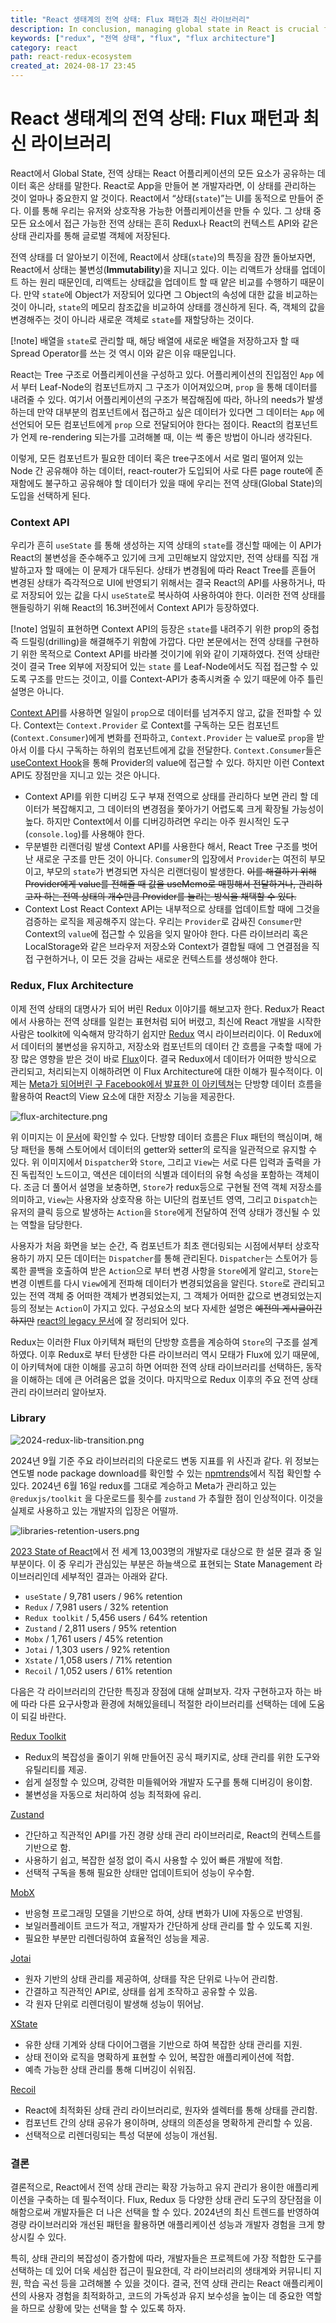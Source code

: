 ```yaml
---
title: "React 생태계의 전역 상태: Flux 패턴과 최신 라이브러리"
description: In conclusion, managing global state in React is crucial for building scalable and maintainable applications. As we navigate the diverse landscape of state management tools like Flux, Redux, and others, understanding their strengths and weaknesses will empower developers to make informed choices. Embracing the latest trends in 2024, such as lightweight libraries and improved patterns, can significantly enhance application performance and developer experience. Ultimately, the right state management solution will depend on the specific needs of your project, making it essential to evaluate each option carefully.
keywords: ["redux", "전역 상태", "flux", "flux architecture"]
category: react
path: react-redux-ecosystem
created_at: 2024-08-17 23:45
---
```


# React 생태계의 전역 상태: Flux 패턴과 최신 라이브러리

React에서 Global State, 전역 상태는 React 어플리케이션의 모든 요소가 공유하는 데이터 혹은 상태를 말한다. React로 App을 만들어 본 개발자라면, 이 상태를 관리하는 것이 얼마나 중요한지 알 것이다. React에서 “상태(`state`)”는 UI를 동적으로 만들어 준다. 이를 통해 우리는 유저와 상호작용 가능한 어플리케이션을 만들 수 있다. 그 상태 중 모든 요소에서 접근 가능한 전역 상태는 흔히 Redux나 React의 컨텍스트 API와 같은 상태 관리자를 통해 글로벌 객체에 저장된다.

전역 상태를 더 알아보기 이전에, React에서 상태(`state`)의 특징을 잠깐 돌아보자면, React에서 상태는 불변성(**Immutability**)을 지니고 있다. 이는 리액트가 상태를 업데이트 하는 원리 때문인데, 리액트는 상태값을 업데이트 할 때 얕은 비교를 수행하기 때문이다. 만약 `state`에 Object가 저장되어 있다면 그 Object의 속성에 대한 값을 비교하는 것이 아니라, `state`의 메모리 참조값을 비교하여 상태를 갱신하게 된다. 즉, 객체의 값을 변경해주는 것이 아니라 새로운 객체로 `state`를 재할당하는 것이다.

[!note] 배열을 `state`로 관리할 때, 해당 배열에 새로운 배열을 저장하고자 할 때 Spread Operator를 쓰는 것 역시 이와 같은 이유 때문입니다.

React는 Tree 구조로 어플리케이션을 구성하고 있다. 어플리케이션의 진입점인 `App` 에서 부터 Leaf-Node의 컴포넌트까지 그 구조가 이어져있으며, `prop` 을 통해 데이터를 내려줄 수 있다. 여기서 어플리케이션의 구조가 복잡해짐에 따라, 하나의 needs가 발생하는데 만약 대부분의 컴포넌트에서 접근하고 싶은 데이터가 있다면 그 데이터는 `App` 에 선언되어 모든 컴포넌트에게 `prop` 으로 전달되어야 한다는 점이다. React의 컴포넌트가 언제 re-rendering 되는가를 고려해볼 때, 이는 썩 좋은 방법이 아니라 생각된다.

이렇게, 모든 컴포넌트가 필요한 데이터 혹은 tree구조에서 서로 멀리 떨어져 있는 Node 간 공유해야 하는 데이터, react-router가 도입되어 사로 다른 page route에 존재함에도 불구하고 공유해야 할 데이터가 있을 때에 우리는 전역 상태(Global State)의 도입을 선택하게 된다.

### Context API

우리가 흔히 `useState` 를 통해 생성하는 지역 상태의 `state`를 갱신할 때에는 이 API가 React의 불변성을 준수해주고 있기에 크게 고민해보지 않았지만, 전역 상태를 직접 개발하고자 할 때에는 이 문제가 대두된다. 상태가 변경됨에 따라 React Tree를 흔들어 변경된 상태가 즉각적으로 UI에 반영되기 위해서는 결국 React의 API를 사용하거나, 따로 저장되어 있는 값을 다시 `useState`로 복사하여 사용하여야 한다. 이러한 전역 상태를 핸들링하기 위해 React의 16.3버전에서 Context API가 등장하였다.

[!note] 엄밀히 표현하면 Context API의 등장은 `state`를 내려주기 위한 prop의 중첩 즉 드릴링(drilling)을 해결해주기 위함에 가깝다. 다만 본문에서는 전역 상태를 구현하기 위한 목적으로 Context API를 바라볼 것이기에 위와 같이 기재하였다. 전역 상태란 것이 결국 Tree 외부에 저장되어 있는 `state` 를 Leaf-Node에서도 직접 접근할 수 있도록 구조를 만드는 것이고, 이를 Context-API가 충족시켜줄 수 있기 때문에 아주 틀린 설명은 아니다.

[Context API](https://react.dev/learn/passing-data-deeply-with-context)를 사용하면 일일이 `prop`으로 데이터를 넘겨주지 않고, 값을 전파할 수 있다. Context는 `Context.Provider` 로 Context를 구독하는 모든 컴포넌트(`Context.Consumer`)에게 변화를 전파하고, `Context.Provider` 는 value로 `prop`을 받아서 이를 다시 구독하는 하위의 컴포넌트에게 값을 전달한다. `Context.Consumer`들은 [useContext Hook](https://react.dev/reference/react/useContext)을 통해 Provider의 value에 접근할 수 있다. 하지만 이런 Context API도 장점만을 지니고 있는 것은 아니다.

- Context API를 위한 디버깅 도구 부재
  전역으로 상태를 관리하다 보면 관리 할 데이터가 복잡해지고, 그 데이터의 변경점을 쫓아가기 어렵도록 크게 확장될 가능성이 높다. 하지만 Context에서 이를 디버깅하려면 우리는 아주 원시적인 도구(`console.log`)를 사용해야 한다.
- 무분별한 리랜더링 발생
  Context API를 사용한다 해서, React Tree 구조를 벗어난 새로운 구조를 만든 것이 아니다. `Consumer`의 입장에서 `Provider`는 여전히 부모이고, 부모의 `state`가 변경되면 자식은 리랜더링이 발생한다. ~~이를 해결하기 위해 Provider에게 value를 전해줄 때 값을 useMemo로 매핑해서 전달하거나, 관리하고자 하는 전역 상태의 개수만큼 Provider를 늘리는 방식을 채택할 수 있다.~~
- Context Lost
  React Context API는 내부적으로 상태를 업데이트할 때에 그것을 검증하는 로직을 제공해주지 않는다. 우리는 `Provider`로 감싸진 `Consumer`만 Context의 `value`에 접근할 수 있음을 잊지 말아야 한다. 다른 라이브러리 혹은 LocalStorage와 같은 브라우저 저장소와 Context가 결합될 때에 그 연결점을 직접 구현하거나, 이 모든 것을 감싸는 새로운 컨텍스트를 생성해야 한다.

### Redux, Flux Architecture

이제 전역 상태의 대명사가 되어 버린 Redux 이야기를 해보고자 한다. Redux가 React에서 사용하는 전역 상태를 일컫는 표현처럼 되어 버렸고, 최신에 React 개발을 시작한 사람은 toolkit에 익숙해져 망각하기 쉽지만 [Redux](https://github.com/reduxjs/redux) 역시 라이브러리이다. 이 Redux에서 데이터의 불변성을 유지하고, 저장소와 컴포넌트의 데이터 간 흐름을 구축할 때에 가장 많은 영향을 받은 것이 바로 [Flux](https://github.com/facebookarchive/flux)이다. 결국 Redux에서 데이터가 어떠한 방식으로 관리되고, 처리되는지 이해하려면 이 Flux Architecture에 대한 이해가 필수적이다. 이제는 [Meta가 되어버린 구 Facebook에서 발표한 이 아키텍쳐](https://www.youtube.com/watch?v=nYkdrAPrdcw&list=PLb0IAmt7-GS188xDYE-u1ShQmFFGbrk0v&t=621s)는 단방향 데이터 흐름을 활용하여 React의 View 요소에 대한 저장소 기능을 제공한다.

![flux-architecture.png](image/react-redux-ecosystem//flux-architecture.png)

위 이미지는 이 [문서](https://facebookarchive.github.io/flux/docs/in-depth-overview/)에 확인할 수 있다. 단방향 데이터 흐름은 Flux 패턴의 핵심이며, 해당 패턴을 통해 스토어에서 데이터의 getter와 setter의 로직을 일관적으로 유지할 수 있다. 위 이미지에서 `Dispatcher`와 `Store`, 그리고 `View`는 서로 다른 입력과 출력을 가진 독립적인 노드이고, 액션은 데이터의 식별과 데이터의 유형 속성을 포함하는 객체이다. 조금 더 풀어서 설명을 보충하면, `Store`가 redux등으로 구현될 전역 객체 저장소를 의미하고, `View`는 사용자와 상호작용 하는 UI단의 컴포넌트 영역, 그리고 `Dispatch`는 유저의 클릭 등으로 발생하는 `Action`을 `Store`에게 전달하여 전역 상태가 갱신될 수 있는 역할을 담당한다.

사용자가 처음 화면을 보는 순간, 즉 컴포넌트가 최초 랜더링되는 시점에서부터 상호작용하기 까지 모든 데이터는 `Dispatcher`를 통해 관리된다. `Dispatcher`는 스토어가 등록한 콜백을 호출하여 받은 `Action`으로 부터 변경 사항을 `Store`에게 알리고, `Store`는 변경 이벤트를 다시 `View`에게 전파해 데이터가 변경되었음을 알린다. `Store`로 관리되고 있는 전역 객체 중 어떠한 객체가 변경되었는지, 그 객체가 어떠한 값으로 변경되었는지 등의 정보는 `Action`이 가지고 있다. 구성요소의 보다 자세한 설명은 ~~예전의 게시글이긴 하지만~~ [react의 legacy 문서](https://legacy.reactjs.org/blog/2014/07/30/flux-actions-and-the-dispatcher.html)에 잘 정리되어 있다.

Redux는 이러한 Flux 아키텍쳐 패턴의 단방향 흐름을 계승하여 `Store`의 구조를 설계하였다. 이후 Redux로 부터 탄생한 다른 라이브러리 역시 모태가 Flux에 있기 때문에, 이 아키텍쳐에 대한 이해를 공고히 하면 어떠한 전역 상태 라이브러리를 선택하든, 동작을 이해하는 데에 큰 어려움은 없을 것이다. 마지막으로 Redux 이후의 주요 전역 상태 관리 라이브러리 알아보자.

### Library

![2024-redux-lib-transition.png](image/react-redux-ecosystem/2024-redux-lib-transition.png)

2024년 9월 기준 주요 라이브러리의 다운로드 변동 지표를 위 사진과 같다. 위 정보는 연도별 node package download를 확인할 수 있는 [npmtrends](https://npmtrends.com/)에서 직접 확인할 수 있다. 2024년 6월 16일 redux를 그대로 계승하고 Meta가 관리하고 있는 `@reduxjs/toolkit` 을 다운로드를 횟수를 `zustand` 가 추월한 점이 인상적이다. 이것을 실제로 사용하고 있는 개발자의 입장은 어떨까.

![libraries-retention-users.png](image/react-redux-ecosystem/libraries-retention-users.png)

[2023 State of React](https://2023.stateofreact.com/en-US)에서 전 세계 13,003명의 개발자로 대상으로 한 설문 결과 중 일부분이다. 이 중 우리가 관심있는 부분은 하늘색으로 표현되는 State Management 라이브러리인데 세부적인 결과는 아래와 같다.

- `useState` / 9,781 users / 96% retention
- `Redux` / 7,981 users / 32% retention
- `Redux toolkit` / 5,456 users / 64% retention
- `Zustand` / 2,811 users / 95% retention
- `Mobx` / 1,761 users / 45% retention
- `Jotai` / 1,303 users / 92% retention
- `Xstate` / 1,058 users / 71% retention
- `Recoil` / 1,052 users / 61% retention

다음은 각 라이브러리의 간단한 특징과 장점에 대해 살펴보자. 각자 구현하고자 하는 바에 따라 다른 요구사항과 환경에 처해있을테니 적절한 라이브러리를 선택하는 데에 도움이 되길 바란다.

[Redux Toolkit](https://redux-toolkit.js.org/)

- Redux의 복잡성을 줄이기 위해 만들어진 공식 패키지로, 상태 관리를 위한 도구와 유틸리티를 제공.
- 쉽게 설정할 수 있으며, 강력한 미들웨어와 개발자 도구를 통해 디버깅이 용이함.
- 불변성을 자동으로 처리하여 성능 최적화에 유리.

[Zustand](https://github.com/pmndrs/zustand)

- 간단하고 직관적인 API를 가진 경량 상태 관리 라이브러리로, React의 컨텍스트를 기반으로 함.
- 사용하기 쉽고, 복잡한 설정 없이 즉시 사용할 수 있어 빠른 개발에 적합.
- 선택적 구독을 통해 필요한 상태만 업데이트되어 성능이 우수함.

[MobX](https://mobx.js.org/README.html)

- 반응형 프로그래밍 모델을 기반으로 하여, 상태 변화가 UI에 자동으로 반영됨.
- 보일러플레이트 코드가 적고, 개발자가 간단하게 상태 관리를 할 수 있도록 지원.
- 필요한 부분만 리렌더링하여 효율적인 성능을 제공.

[Jotai](https://github.com/pmndrs/jotai)

- 원자 기반의 상태 관리를 제공하여, 상태를 작은 단위로 나누어 관리함.
- 간결하고 직관적인 API로, 상태를 쉽게 조작하고 공유할 수 있음.
- 각 원자 단위로 리렌더링이 발생해 성능이 뛰어남.

[XState](https://github.com/statelyai/xstate/tree/main/packages/core#readme)

- 유한 상태 기계와 상태 다이어그램을 기반으로 하여 복잡한 상태 관리를 지원.
- 상태 전이와 로직을 명확하게 표현할 수 있어, 복잡한 애플리케이션에 적합.
- 예측 가능한 상태 관리를 통해 디버깅이 쉬워짐.

[Recoil](https://github.com/facebookexperimental/Recoil#readme)

- React에 최적화된 상태 관리 라이브러리로, 원자와 셀렉터를 통해 상태를 관리함.
- 컴포넌트 간의 상태 공유가 용이하며, 상태의 의존성을 명확하게 관리할 수 있음.
- 선택적으로 리렌더링되는 특성 덕분에 성능이 개선됨.

### 결론

결론적으로, React에서 전역 상태 관리는 확장 가능하고 유지 관리가 용이한 애플리케이션을 구축하는 데 필수적이다. Flux, Redux 등 다양한 상태 관리 도구의 장단점을 이해함으로써 개발자들은 더 나은 선택을 할 수 있다. 2024년의 최신 트렌드를 반영하여 경량 라이브러리와 개선된 패턴을 활용하면 애플리케이션 성능과 개발자 경험을 크게 향상시킬 수 있다.

특히, 상태 관리의 복잡성이 증가함에 따라, 개발자들은 프로젝트에 가장 적합한 도구를 선택하는 데 있어 더욱 세심한 접근이 필요한데, 각 라이브러리의 생태계와 커뮤니티 지원, 학습 곡선 등을 고려해볼 수 있을 것이다. 결국, 전역 상태 관리는 React 애플리케이션의 사용자 경험을 최적화하고, 코드의 가독성과 유지 보수성을 높이는 데 중요한 역할을 하므로 상황에 맞는 선택을 할 수 있도록 하자.
